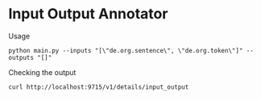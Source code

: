 # Input Output Annotator

Usage
```
python main.py --inputs "[\"de.org.sentence\", \"de.org.token\"]" --outputs "[]"
```

Checking the output
```
curl http://localhost:9715/v1/details/input_output
```